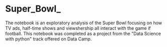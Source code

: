 # Super_Bowl_
The notebook is an exploratory analysis of the Super Bowl focusing on how TV ads, half-time shows and viewshership all interact with the game if football.
This notebook was completed as a project from the "Data Science with python" track offered on Data Camp.
